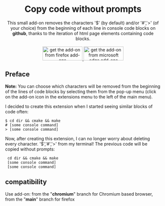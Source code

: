 <h1 align="center"> Copy code without prompts</h1>
<p align="center">
This small add-on removes the characters '$' (by default) and/or '#','>' (of your choice) from the beginning of each line in console code blocks on <strong>github</strong>, thanks to the iteration of html page elements containing code blocks.
<br><br>
<a href="https://addons.mozilla.org/en-US/firefox/addon/copy-code-without-prompts/">
   <img alt="get the add-on from firefox add-ons" src="https://blog.mozilla.org/addons/files/2020/04/get-the-addon-fx-apr-2020.svg" width="129" height="45">
</a>
<a href="https://microsoftedge.microsoft.com/addons/detail/copy-code-without-prompts/blkgmfpbljbbhkmpmpebjokgeblpccpl">
   <img alt="get the add-on from microsoft edge add-ons" src="https://get.microsoft.com/images/en-us%20dark.svg" width="129" height="45"/>
</a>
</p>

## Preface
**Note:** You can choose which characters will be removed from the beginning of the lines of code blocks by selecting them from the pop-up menu (click on the add-on icon in the extensions menu to the left of the main menu).

I decided to create this extension when I started seeing similar blocks of code often:
```console
$ cd dir && cmake && make
# [some console command]
> [some console command]
```
Now, after creating this extension, I can no longer worry about deleting every character. '$','#','>' from my terminal!
The previous code will be copied without prompts:
```console
 cd dir && cmake && make
 [some console command]
 [some console command]
```
## compatibility
Use add-on: from the "**chromium**" branch for Chromium based browser, from the "**main**" branch for firefox
